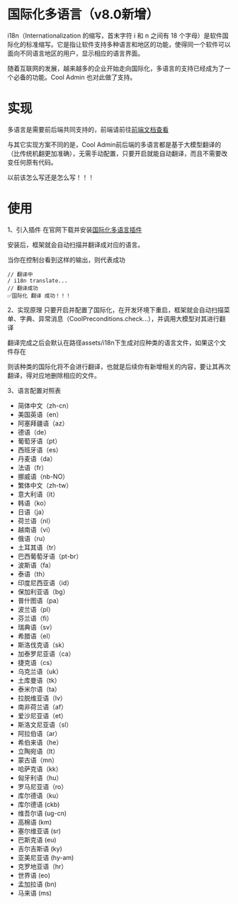 # 国际化多语言（v8.0新增）
i18n（Internationalization 的缩写，首末字符 i 和 n 之间有 18 个字母）是软件国际化的标准缩写。它是指让软件支持多种语言和地区的功能，使得同一个软件可以面向不同语言地区的用户，显示相应的语言界面。

随着互联网的发展，越来越多的企业开始走向国际化，多语言的支持已经成为了一个必备的功能。Cool Admin 也对此做了支持。

# 实现
多语言是需要前后端共同支持的，前端请前往[前端文档查看](https://vue.cool-admin.com/src/guide/plugins/i18n.html)

与其它实现方案不同的是，Cool Admin前后端的多语言都是基于大模型翻译的（比传统机翻更加准确），无需手动配置，只要开启就能自动翻译，而且不需要改变任何原有代码。

以前该怎么写还是怎么写！！！

# 使用

1、引入插件
在官网下载并安装[国际化多语言插件]()

安装后，框架就会自动扫描并翻译成对应的语言。

当你在控制台看到这样的输出，则代表成功

```console
// 翻译中
/ i18n translate...
// 翻译成功
✅国际化 翻译 成功！！！
```

2、实现原理
只要开启并配置了国际化，在开发环境下重启，框架就会自动扫描菜单、字典、异常消息（CoolPreconditions.check...），并调用大模型对其进行翻译

翻译完成之后会默认在路径assets/i18n下生成对应种类的语言文件，如果这个文件存在

则该种类的国际化将不会进行翻译，也就是后续你有新增相关的内容，要让其再次翻译，得对应地删除相应的文件。

3、语言配置对照表
- 简体中文（zh-cn）
- 美国英语（en）
- 阿塞拜疆语（az）
- 德语（de）
- 葡萄牙语（pt）
- 西班牙语（es）
- 丹麦语（da）
- 法语（fr）
- 挪威语（nb-NO）
- 繁体中文（zh-tw）
- 意大利语（it）
- 韩语（ko）
- 日语（ja）
- 荷兰语（nl）
- 越南语（vi）
- 俄语（ru）
- 土耳其语（tr）
- 巴西葡萄牙语（pt-br）
- 波斯语（fa）
- 泰语（th）
- 印度尼西亚语（id）
- 保加利亚语（bg）
- 普什图语（pa）
- 波兰语（pl）
- 芬兰语（fi）
- 瑞典语（sv）
- 希腊语（el）
- 斯洛伐克语（sk）
- 加泰罗尼亚语（ca）
- 捷克语（cs）
- 乌克兰语（uk）
- 土库曼语（tk）
- 泰米尔语（ta）
- 拉脱维亚语（lv）
- 南非荷兰语（af）
- 爱沙尼亚语（et）
- 斯洛文尼亚语（sl）
- 阿拉伯语（ar）
- 希伯来语（he）
- 立陶宛语（lt）
- 蒙古语（mn）
- 哈萨克语（kk）
- 匈牙利语（hu）
- 罗马尼亚语（ro）
- 库尔德语（ku）
- 库尔德语 (ckb)
- 维吾尔语 (ug-cn)
- 高棉语 (km)
- 塞尔维亚语 (sr)
- 巴斯克语 (eu)
- 吉尔吉斯语 (ky)
- 亚美尼亚语 (hy-am)
- 克罗地亚语（hr）
- 世界语 (eo)
- 孟加拉语 (bn)
- 马来语 (ms)